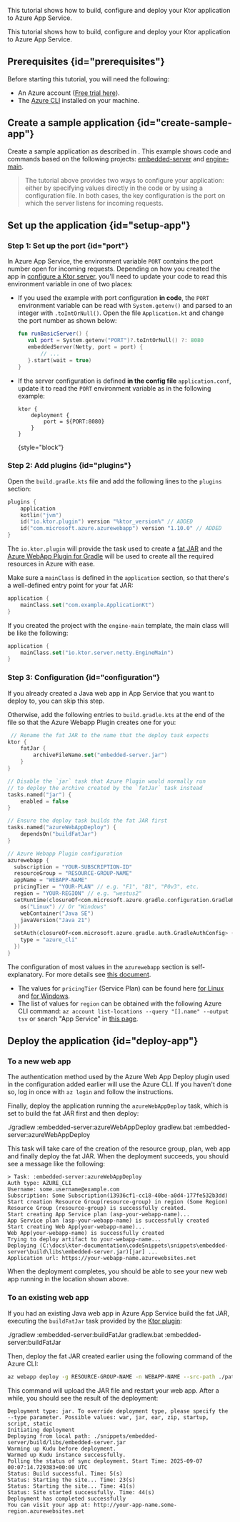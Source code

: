 [//]: # (title: Azure App Service)

<show-structure for="chapter" depth="2"/>

<link-summary>This tutorial shows how to build, configure and deploy your Ktor application to Azure App Service.</link-summary>

This tutorial shows how to build, configure and deploy your Ktor application to Azure App Service.

## Prerequisites {id="prerequisites"}
Before starting this tutorial, you will need the following:
* An Azure account ([Free trial here](https://azure.microsoft.com/en-us/free/)).
* The [Azure CLI](https://learn.microsoft.com/cli/azure/install-azure-cli) installed on your machine.

## Create a sample application {id="create-sample-app"}

Create a sample application as described in [](server-create-a-new-project.topic). This example shows code and commands based on the following projects: [embedded-server](https://github.com/ktorio/ktor-documentation/tree/%ktor_version%/codeSnippets/snippets/embedded-server) and [engine-main](https://github.com/ktorio/ktor-documentation/tree/%ktor_version%/codeSnippets/snippets/engine-main).

> The tutorial above provides two ways to configure your application: either by specifying values directly in the code or by using a configuration file. In both cases, the key configuration is the port on which the server listens for incoming requests.

## Set up the application {id="setup-app"}

### Step 1: Set up the port {id="port"}

In Azure App Service, the environment variable `PORT` contains the port number open for incoming requests. Depending on how you created the app in [configure a Ktor server](server-create-and-configure.topic), you'll need to update your code to read this environment variable in one of two places:

* If you used the example with port configuration **in code**, the `PORT` environment variable can be read with `System.getenv()` and parsed to an integer with `.toIntOrNull()`. Open the file `Application.kt` and change the port number as shown below:

   ```kotlin
   fun runBasicServer() {
      val port = System.getenv("PORT")?.toIntOrNull() ?: 8080
      embeddedServer(Netty, port = port) {
          // ...
      }.start(wait = true)
   }
    ```
* If the server configuration is defined **in the config file** `application.conf`, update it to read the `PORT` environment variable as in the following example:

   ```
   ktor {
       deployment {
           port = ${PORT:8080}
       }
   }
   ```
   {style="block"}

### Step 2: Add plugins {id="plugins"}
Open the `build.gradle.kts` file and add the following lines to the `plugins` section:
```kotlin
plugins {
    application
    kotlin("jvm")
    id("io.ktor.plugin") version "%ktor_version%" // ADDED
    id("com.microsoft.azure.azurewebapp") version "1.10.0" // ADDED
}
```

The `io.ktor.plugin` will provide the task used to create a [fat JAR](server-fatjar.md) and the [Azure WebApp Plugin for Gradle](https://github.com/microsoft/azure-gradle-plugins) will be used to create all the required resources in Azure with ease.

Make sure a `mainClass` is defined in the `application` section, so that there's a well-defined entry point for your fat JAR:

```kotlin
application {
    mainClass.set("com.example.ApplicationKt")
}
```
If you created the project with the `engine-main` template, the main class will be like the following:

```kotlin
application {
    mainClass.set("io.ktor.server.netty.EngineMain")
}
```


### Step 3: Configuration {id="configuration"}

If you already created a Java web app in App Service that you want to deploy to, you can skip this step.

Otherwise, add the following entries to `build.gradle.kts` at the end of the file so that the Azure Webapp Plugin creates one for you:

```kotlin
 // Rename the fat JAR to the name that the deploy task expects
ktor {
    fatJar {
        archiveFileName.set("embedded-server.jar")
    }
}

// Disable the `jar` task that Azure Plugin would normally run
// to deploy the archive created by the `fatJar` task instead
tasks.named("jar") {
    enabled = false
}

// Ensure the deploy task builds the fat JAR first
tasks.named("azureWebAppDeploy") {
    dependsOn("buildFatJar")
}

// Azure Webapp Plugin configuration
azurewebapp {
  subscription = "YOUR-SUBSCRIPTION-ID"
  resourceGroup = "RESOURCE-GROUP-NAME"
  appName = "WEBAPP-NAME"
  pricingTier = "YOUR-PLAN" // e.g. "F1", "B1", "P0v3", etc.
  region = "YOUR-REGION" // e.g. "westus2"
  setRuntime(closureOf<com.microsoft.azure.gradle.configuration.GradleRuntimeConfig> {
    os("Linux") // Or "Windows"
    webContainer("Java SE")
    javaVersion("Java 21")
  })
  setAuth(closureOf<com.microsoft.azure.gradle.auth.GradleAuthConfig> {
    type = "azure_cli"
  })
}
```

The configuration of most values in the `azurewebapp` section is self-explanatory. For more details see [this document](https://github.com/microsoft/azure-gradle-plugins/wiki/Webapp-Configuration).

* The values for `pricingTier` (Service Plan) can be found here [for Linux](https://azure.microsoft.com/en-us/pricing/details/app-service/linux/) and [for Windows](https://azure.microsoft.com/en-us/pricing/details/app-service/windows/).
* The list of values for `region` can be obtained with the following Azure CLI command: `az account list-locations --query "[].name" --output tsv` or search "App Service" in [this page](https://go.microsoft.com/fwlink/?linkid=2300348&clcid=0x409).

## Deploy the application {id="deploy-app"}

### To a new web app

The authentication method used by the Azure Web App Deploy plugin used in the configuration added earlier will use the Azure CLI. If you haven't done so, log in once with `az login` and follow the instructions.

Finally, deploy the application running the `azureWebAppDeploy` task, which is set to build the fat JAR first and then deploy:

<tabs group="os">
<tab title="Linux/macOS" group-key="unix">
<code-block>./gradlew :embedded-server:azureWebAppDeploy</code-block>
</tab>
<tab title="Windows" group-key="windows">
<code-block>gradlew.bat :embedded-server:azureWebAppDeploy</code-block>
</tab>
</tabs>

This task will take care of the creation of the resource group, plan, web app and finally deploy the fat JAR. When the deployment succeeds, you should see a message like the following:

```text
> Task: :embedded-server:azureWebAppDeploy
Auth type: AZURE_CLI
Username: some.username@example.com
Subscription: Some Subscription(13936cf1-cc18-40be-a0d4-177fe532b3dd)
Start creation Resource Group(resource-group) in region (Some Region)
Resource Group (resource-group) is successfully created.
Start creating App Service plan (asp-your-webapp-name)...
App Service plan (asp-your-webapp-name) is successfully created
Start creating Web App(your-webapp-name)...
Web App(your-webapp-name) is successfully created
Trying to deploy artifact to your-webapp-name...
Deploying (C:\docs\ktor-documentation\codeSnippets\snippets\embedded-server\build\libs\embedded-server.jar)[jar] ...
Application url: https://your-webapp-name.azurewebsites.net
```

When the deployment completes, you should be able to see your new web app running in the location shown above.

### To an existing web app

If you had an existing Java web app in Azure App Service build the fat JAR, executing the `buildFatJar` task provided by the [Ktor plugin](#plugins):

<tabs group="os">
<tab title="Linux/macOS" group-key="unix">
<code-block>./gradlew :embedded-server:buildFatJar</code-block>
</tab>
<tab title="Windows" group-key="windows">
<code-block>gradlew.bat :embedded-server:buildFatJar</code-block>
</tab>
</tabs>

Then, deploy the fat JAR created earlier using the following command of the Azure CLI:

```bash
az webapp deploy -g RESOURCE-GROUP-NAME -n WEBAPP-NAME --src-path ./path/to/embedded-server.jar --restart true
```

This command will upload the JAR file and restart your web app. After a while, you should see the result of the deployment:

```text
Deployment type: jar. To override deployment type, please specify the --type parameter. Possible values: war, jar, ear, zip, startup, script, static
Initiating deployment
Deploying from local path: ./snippets/embedded-server/build/libs/embedded-server.jar
Warming up Kudu before deployment.
Warmed up Kudu instance successfully.
Polling the status of sync deployment. Start Time: 2025-09-07 00:07:14.729383+00:00 UTC
Status: Build successful. Time: 5(s)
Status: Starting the site... Time: 23(s)
Status: Starting the site... Time: 41(s)
Status: Site started successfully. Time: 44(s)
Deployment has completed successfully
You can visit your app at: http://your-app-name.some-region.azurewebsites.net
```